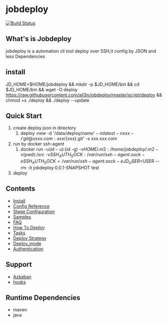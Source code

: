# jobdeploy

[![Build Status](https://travis-ci.org/all3n/jobdeploy.svg?branch=master)](https://travis-ci.org/all3n/jobdeploy)

## What's is Jobdeploy
jobdeploy is a automation cli tool deploy over SSH,it config by JSON and less Dependencies
## install
JD_HOME=$HOME/jobdeploy && mkdir -p $JD_HOME/bin && cd $JD_HOME/bin && wget -O deploy https://raw.githubusercontent.com/all3n/jobdeploy/master/script/deploy && chmod +x ./deploy && ./deploy --update


## Quick Start
1. create deploy.json in directory
	1. deploy :new -d '/data/deploy/${name}' -m latest -n xxx -r 'git@xxxx.com:xxx/${xxx}.git' -s xxx.xxx.com
1. run by docker ssh-agent
    1. docker run -u$(id -u):$(id -g) -v$HOME/.m2:/home/jobdeploy/.m2 -v$(pwd):/src -v$SSH_AUTH_SOCK:/var/run/ssh-agent.sock -e SSH_AUTH_SOCK=/var/run/ssh-agent.sock -e JD_USER=$USER --rm -it jobdeploy:0.0.1-SNAPSHOT  test
2. deploy


## Contents
* [Install](docs/install.md)
* [Config Reference](docs/config-reference.md)
* [Stage Configuration](docs/stages.md)
* [Samples](docs/samples.md)
* [FAQ](docs/faq.md)
* [How To Deploy](docs/how-to-deploy.md)
* [Tasks](docs/tasks.md)
* [Deploy Strategy](docs/strategy.md)
* [Deploy_mode](docs/deploy-mode.md)
* [Authentication](docs/authentication.md)

## Support
* [Azkaban](docs/azkaban.md)
* [hooks](docs/hooks.md)


## Runtime Dependencies
* maven
* java
